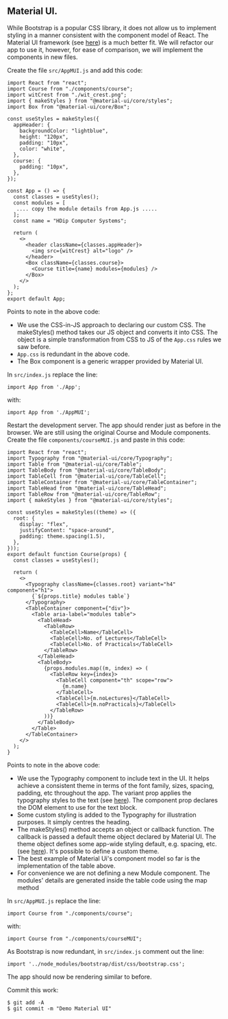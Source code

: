 ## Material UI.

While Bootstrap is a popular CSS library, it does not allow us to implement styling in a manner consistent with the component model of React. The Material UI framework (see [here](https://material-ui.com/)) is a much better fit. We will refactor our app to use it, however, for ease of comparison, we will implement the components in new files.

Create the file `src/AppMUI.js` and add this code:
~~~
import React from "react";
import Course from "./components/course";
import witCrest from "./wit_crest.png";
import { makeStyles } from "@material-ui/core/styles";
import Box from "@material-ui/core/Box";

const useStyles = makeStyles({
  appHeader: {
    backgroundColor: "lightblue",
    height: "120px",
    padding: "10px",
    color: "white",
  },
  course: {
    padding: "10px",
  },
});

const App = () => {
  const classes = useStyles();
  const modules = [
   .... copy the module details from App.js .....
  ];
  const name = "HDip Computer Systems";

  return (
    <>
      <header className={classes.appHeader}>
        <img src={witCrest} alt="logo" />
      </header>
      <Box className={classes.course}>
        <Course title={name} modules={modules} />
      </Box>
    </>
  );
};
export default App;
~~~
Points to note in the above code:

+ We use the CSS-in-JS approach to declaring our custom CSS.  The makeStyles() method takes our JS object and converts it into CSS. The object is a simple transformation from CSS to JS of the `App.css` rules we saw before.
+ `App.css` is redundant in the above code.
+ The Box component is a generic wrapper provided by Material UI.

In `src/index.js` replace the line:
~~~
import App from './App';
~~~
with:
~~~
import App from './AppMUI';
~~~
Restart the development server. The app should render just as before in the browser. We are still using the original Course and Module components. Create the file `components/courseMUI.js` and paste in this code:
~~~
import React from "react";
import Typography from "@material-ui/core/Typography";
import Table from "@material-ui/core/Table";
import TableBody from "@material-ui/core/TableBody";
import TableCell from "@material-ui/core/TableCell";
import TableContainer from "@material-ui/core/TableContainer";
import TableHead from "@material-ui/core/TableHead";
import TableRow from "@material-ui/core/TableRow";
import { makeStyles } from "@material-ui/core/styles";

const useStyles = makeStyles((theme) => ({
  root: {
    display: "flex",
    justifyContent: "space-around",
    padding: theme.spacing(1.5),
  },
}));
export default function Course(props) {
  const classes = useStyles();

  return (
    <>
      <Typography className={classes.root} variant="h4" component="h1">
        {`${props.title} modules table`}
      </Typography>
      <TableContainer component={"div"}>
        <Table aria-label="modules table">
          <TableHead>
            <TableRow>
              <TableCell>Name</TableCell>
              <TableCell>No. of Lectures</TableCell>
              <TableCell>No. of Practicals</TableCell>
            </TableRow>
          </TableHead>
          <TableBody>
            {props.modules.map((m, index) => (
              <TableRow key={index}>
                <TableCell component="th" scope="row">
                  {m.name}
                </TableCell>
                <TableCell>{m.noLectures}</TableCell>
                <TableCell>{m.noPracticals}</TableCell>
              </TableRow>
            ))}
          </TableBody>
        </Table>
      </TableContainer>
    </>
  );
}
~~~
Points to note in the above code:

+ We use the Typography component to include text in the UI. It helps achieve a consistent theme in terms of the font family, sizes, spacing, padding, etc throughout the app. The variant prop applies the typography styles to the text (see [here](https://material-ui.com/components/typography/#component)). The component prop declares the DOM element to use for the text block.
+ Some custom styling is added to the Typography for illustration purposes. It simply centres the heading. 
+ The makeStyles() method accepts an object or callback function. The callback is passed a default theme object declared by Material UI. The theme object defines some app-wide styling default, e.g. spacing,  etc. (see [here](https://material-ui.com/customization/default-theme/)). It's possible to define a custom theme.
+ The best example of Material Ui's component model so far is the implementation of the table above. 
+ For convenience we are not defining a new Module component. The modules' details are generated inside the table code using the map method

In `src/AppMUI.js` replace the line:
~~~
import Course from "./components/course";
~~~
with:
~~~
import Course from "./components/courseMUI";
~~~
As Bootstrap is now redundant, in `src/index.js` comment out the line:
~~~
import '../node_modules/bootstrap/dist/css/bootstrap.css';
~~~

The app should now be rendering similar to before.

Commit this work:
~~~
$ git add -A
$ git commit -m "Demo Material UI"
~~~